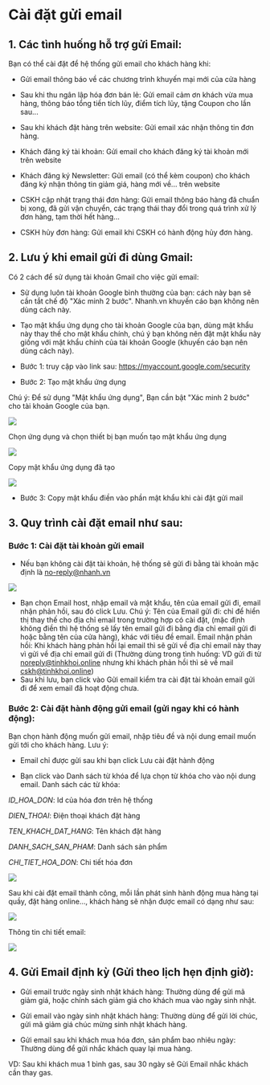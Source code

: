# Cài đặt gửi email
## 1. Các tình huống hỗ trợ gửi Email:
Bạn có thể cài đặt để hệ thống gửi email cho khách hàng khi:

- Gửi email thông báo về các chương trình khuyến mại mới của cửa hàng

- Sau khi thu ngân lập hóa đơn bán lẻ: Gửi email cảm ơn khách vừa mua hàng, thông báo tổng tiền tích lũy, điểm tích lũy, tặng Coupon cho lần sau...

- Sau khi khách đặt hàng trên website: Gửi email xác nhận thông tin đơn hàng.

- Khách đăng ký tài khoản: Gửi email cho khách đăng ký tài khoản mới trên website

- Khách đăng ký Newsletter: Gửi email (có thể kèm coupon) cho khách đăng ký nhận thông tin giảm giá, hàng mới về... trên website

- CSKH cập nhật trạng thái đơn hàng: Gửi email thông báo hàng đã chuẩn bị xong, đã gửi vận chuyển, các trạng thái thay đổi trong quá trình xử lý đơn hàng, tạm thời hết hàng...

- CSKH hủy đơn hàng: Gửi email khi CSKH có hành động hủy đơn hàng.

## 2. Lưu ý khi email gửi đi dùng Gmail:
Có 2 cách để sử dụng tài khoản Gmail cho việc gửi email:

- Sử dụng luôn tài khoản Google bình thường của bạn: cách này bạn sẽ cần tắt chế độ "Xác minh 2 bước". Nhanh.vn khuyến cáo bạn không nên dùng cách này.

- Tạo mật khẩu ứng dụng cho tài khoản Google của bạn, dùng mật khẩu này thay thế cho mật khẩu chính, chú ý bạn không nên đặt mật khẩu này giống với mật khẩu chính của tài khoản Google (khuyến cáo bạn nên dùng cách này).

* Bước 1: truy cập vào link sau: https://myaccount.google.com/security

* Bước 2: Tạo mật khẩu ứng dụng

Chú ý: Để sử dụng "Mật khẩu ứng dụng", Bạn cần bật "Xác minh 2 bước" cho tài khoản Google của bạn.

![](https://raw.githubusercontent.com/nhanhapi/manual/master/docs/cai-dat/img/cai-dat-email-1.PNG)

Chọn ứng dụng và chọn thiết bị bạn muốn tạo mật khẩu ứng dụng

![](https://raw.githubusercontent.com/nhanhapi/manual/master/docs/cai-dat/img/cai-dat-email-2.PNG)

Copy mật khẩu ứng dụng đã tạo

![](https://raw.githubusercontent.com/nhanhapi/manual/master/docs/cai-dat/img/cai-dat-email-3.PNG)

* Bước 3: Copy mật khẩu điền vào phần mật khẩu khi cài đặt gửi mail
## 3. Quy trình cài đặt email như sau:
### Bước 1: Cài đặt tài khoản gửi email
- Nếu bạn không cài đặt tài khoản, hệ thống sẽ gửi đi bằng tài khoản mặc định là no-reply@nhanh.vn

![](https://raw.githubusercontent.com/nhanhapi/manual/master/docs/cai-dat/img/cai-dat-gui-email-4.PNG)

- Bạn chọn Email host, nhập email và mật khẩu, tên của email gửi đi, email nhận phản hồi, sau đó click Lưu. Chú ý:
Tên của Email gửi đi: chỉ để hiển thị thay thế cho địa chỉ email trong trường hợp có cài đặt, (mặc định không điền thì hệ thống sẽ lấy tên email gửi đi bằng địa chỉ email gửi đi hoặc bằng tên của cửa hàng), khác với tiêu đề email.
Email nhận phản hồi: Khi khách hàng phản hồi lại email thì sẽ gửi về địa chỉ email này thay vì gửi về địa chỉ email gửi đi (Thường dùng trong tình huống: VD gửi đi từ noreply@tinhkhoi.online nhưng khi khách phản hồi thì sẽ về mail cskh@tinhkhoi.online)
- Sau khi lưu, bạn click vào Gửi email kiểm tra cài đặt tài khoản email gửi đi để xem email đã hoạt động chưa.
### Bước 2: Cài đặt hành động gửi email (gửi ngay khi có hành động):
Bạn chọn hành động muốn gửi email, nhập tiêu đề và nội dung email muốn gửi tới cho khách hàng. Lưu ý:

- Email chỉ được gửi sau khi bạn click Lưu cài đặt hành động

- Bạn click vào Danh sách từ khóa để lựa chọn từ khóa cho vào nội dung email. Danh sách các từ khóa:

_ID_HOA_DON_: Id của hóa đơn trên hệ thống

_DIEN_THOAI_: Điện thoại khách đặt hàng

_TEN_KHACH_DAT_HANG_: Tên khách đặt hàng

_DANH_SACH_SAN_PHAM_: Danh sách sản phẩm

_CHI_TIET_HOA_DON_: Chi tiết hóa đơn

![](https://raw.githubusercontent.com/nhanhapi/manual/master/docs/cai-dat/img/cai-dat-gui-email-5.PNG)

Sau khi cài đặt email thành công, mỗi lần phát sinh hành động mua hàng tại quầy, đặt hàng online..., khách hàng sẽ nhận được email có dạng như sau:

![](https://raw.githubusercontent.com/nhanhapi/manual/master/docs/cai-dat/img/cai-dat-email-6.jpg)

Thông tin chi tiết email:

![](https://raw.githubusercontent.com/nhanhapi/manual/master/docs/cai-dat/img/cai-dat-email-7.jpg)

## 4. Gửi Email định kỳ (Gửi theo lịch hẹn định giờ):
- Gửi email trước ngày sinh nhật khách hàng: Thường dùng để gửi mã giảm giá, hoặc chính sách giảm giá cho khách mua vào ngày sinh nhật.

- Gửi email vào ngày sinh nhật khách hàng: Thường dùng để gửi lời chúc, gửi mã giảm giá chúc mừng sinh nhật khách hàng.

- Gửi email sau khi khách mua hóa đơn, sản phẩm bao nhiêu ngày: Thường dùng để gửi nhắc khách quay lại mua hàng.

VD: Sau khi khách mua 1 bình gas, sau 30 ngày sẽ Gửi Email nhắc khách cần thay gas.




